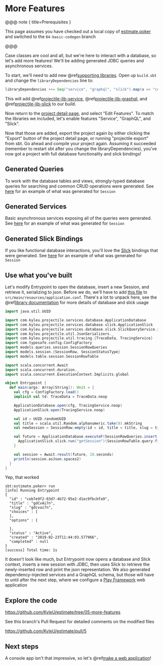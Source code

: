 # More Features

@@@ note { title=Prerequisites }

This page assumes you have checked out a local copy of [estimate.poker](https://github.com/KyleU/estimate) and switched to the `04-basic-codegen` branch

@@@

Case classes are cool and all, but we're here to interact with a database, so let's add more features!
We'll be adding generated JDBC queries and asynchronous services.

To start, we'll need to add new @ref[supporting libraries](../../libraries/index.md). Open up `build.sbt` and change the `libraryDependencies` line to:

```scala
libraryDependencies ++= Seq("service", "graphql", "slick").map(x => "com.kyleu" %% s"projectile-lib-$x" % "1.3.0")
```

This will add @ref[projectile-lib-service](../../libraries/service.md), @ref[projectile-lib-graphql](../../libraries/graphql.md), and @ref[projectile-lib-slick](../../libraries/slick.md) to our build.

Now return to the [project detail page](http://localhost:20000/project/estimate), and select "Edit Features". 
To match the libraries we included, let's enable features "Service", "GraphQL", and "Slick". 

Now that those are added, export the project again by either clicking the "Export" button of the project detail page, or running "projectile export" from sbt.
Go ahead and compile your project again. 
Assuming it succeeded (remember to restart sbt after you change the libraryDependencies), you've now got a project with full database functionality and slick bindings!


## Generated Queries

To work with the database tables and views, strongly-typed database queries for searching and common CRUD operations were generated.
See [here](https://github.com/KyleU/estimate/blob/05-more-features/src/main/scala/models/queries/session/SessionRowQueries.scala) for an example of what was generated for `Session`

  
## Generated Services

Basic asynchronous services exposing all of the queries were generated.
See [here](https://github.com/KyleU/estimate/blob/05-more-features/src/main/scala/services/session/SessionRowService.scala) for an example of what was generated for `Session`


## Generated Slick Bindings

If you like functional database interactions, you'll love the [Slick](http://slick.lightbend.com) bindings that were generated.
See [here](https://github.com/KyleU/estimate/blob/05-more-features/src/main/scala/models/table/session/SessionRowTable.scala) for an example of what was generated for `Session`


## Use what you've built

Let's modify Entrypoint to open the database, insert a new Session, and retrieve it, serializing to json.
Before we do, we'll have to add [this file](https://github.com/KyleU/estimate/blob/05-more-features/src/main/resources/application.conf) to `src/main/resources/application.conf`. 
There's a lot to unpack here, see the @ref[library documentation](../../libraries/index.md) for more details of database and slick usage

```scala
import java.util.UUID

import com.kyleu.projectile.services.database.ApplicationDatabase
import com.kyleu.projectile.services.database.slick.ApplicationSlick
import com.kyleu.projectile.services.database.slick.SlickQueryService.imports._
import com.kyleu.projectile.util.JsonSerializers._
import com.kyleu.projectile.util.tracing.{TraceData, TracingService}
import com.typesafe.config.ConfigFactory
import models.queries.session.SessionRowQueries
import models.session.{SessionRow, SessionStatusType}
import models.table.session.SessionRowTable

import scala.concurrent.Await
import scala.concurrent.duration._
import scala.concurrent.ExecutionContext.Implicits.global

object Entrypoint {
  def main(args: Array[String]): Unit = {
    val cfg = ConfigFactory.load()
    implicit val td: TraceData = TraceData.noop

    ApplicationDatabase.open(cfg, TracingService.noop)
    ApplicationSlick.open(TracingService.noop)

    val id = UUID.randomUUID
    val title = scala.util.Random.alphanumeric.take(8).mkString
    val newSession = SessionRow.empty(id = id, title = title, slug = title.toLowerCase, status = SessionStatusType.Active)

    val future = ApplicationDatabase.executeF(SessionRowQueries.insert(newSession)).flatMap { _ =>
      ApplicationSlick.slick.run("getSession")(SessionRowTable.query.filter(_.id === id).result.head)
    }

    val session = Await.result(future, 10.seconds)
    println(session.asJson.spaces2)
  }
}
```

Yep, that worked
```
sbt:estimate.poker> run
[info] Running Entrypoint
{
  "id" : "ceb7e9f2-03d7-4b72-95e2-d1ec9fbcbfa9",
  "title" : "gdCvAi7n",
  "slug" : "gdcvai7n",
  "choices" : [
  ],
  "options" : {

  },
  "status" : "Active",
  "created" : "2019-02-23T11:44:03.577966",
  "completed" : null
}
[success] Total time: 1s
```

It doesn't look like much, but Entrypoint now opens a database and Slick context, inserts a new session with JDBC, then uses Slick to retrieve the newly-inserted row and print the json representation.
We also generated dependency-injected services and a GraphQL schema, but those will have to until after the next step, where we configure a [Play Framework](https://www.playframework.com) web application


## Explore the code

https://github.com/KyleU/estimate/tree/05-more-features

See this branch's Pull Request for detailed comments on the modified files

https://github.com/KyleU/estimate/pull/5


## Next steps

A console app isn't that impressive, so let's @ref[make a web application](06-web-application.md)!

